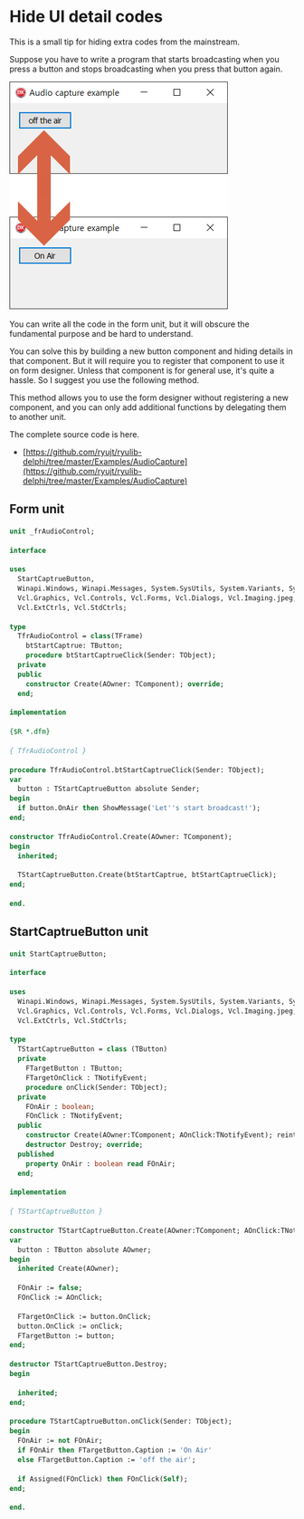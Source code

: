 # Hide UI detail codes

This is a small tip for hiding extra codes from the mainstream.

Suppose you have to write a program that starts broadcasting when you press a button
and stops broadcasting when you press that button again.

![](./pic-1.png)

You can write all the code in the form unit,
but it will obscure the fundamental purpose and be hard to understand.

You can solve this by building a new button component and hiding details in that component.
But it will require you to register that component to use it on form designer.
Unless that component is for general use, it's quite a hassle.
So I suggest you use the following method.

This method allows you to use the form designer without registering a new component,
and you can only add additional functions by delegating them to another unit.

The complete source code is here.
* [https://github.com/ryujt/ryulib-delphi/tree/master/Examples/AudioCapture](https://github.com/ryujt/ryulib-delphi/tree/master/Examples/AudioCapture)

## Form unit

``` pas
unit _frAudioControl;

interface

uses
  StartCaptrueButton,
  Winapi.Windows, Winapi.Messages, System.SysUtils, System.Variants, System.Classes,
  Vcl.Graphics, Vcl.Controls, Vcl.Forms, Vcl.Dialogs, Vcl.Imaging.jpeg,
  Vcl.ExtCtrls, Vcl.StdCtrls;

type
  TfrAudioControl = class(TFrame)
    btStartCaptrue: TButton;
    procedure btStartCaptrueClick(Sender: TObject);
  private
  public
    constructor Create(AOwner: TComponent); override;
  end;

implementation

{$R *.dfm}

{ TfrAudioControl }

procedure TfrAudioControl.btStartCaptrueClick(Sender: TObject);
var
  button : TStartCaptrueButton absolute Sender;
begin
  if button.OnAir then ShowMessage('Let''s start broadcast!');
end;

constructor TfrAudioControl.Create(AOwner: TComponent);
begin
  inherited;

  TStartCaptrueButton.Create(btStartCaptrue, btStartCaptrueClick);
end;

end.
```

## StartCaptrueButton unit

``` pas
unit StartCaptrueButton;

interface

uses
  Winapi.Windows, Winapi.Messages, System.SysUtils, System.Variants, System.Classes,
  Vcl.Graphics, Vcl.Controls, Vcl.Forms, Vcl.Dialogs, Vcl.Imaging.jpeg,
  Vcl.ExtCtrls, Vcl.StdCtrls;

type
  TStartCaptrueButton = class (TButton)
  private
    FTargetButton : TButton;
    FTargetOnClick : TNotifyEvent;
    procedure onClick(Sender: TObject);
  private
    FOnAir : boolean;
    FOnClick : TNotifyEvent;
  public
    constructor Create(AOwner:TComponent; AOnClick:TNotifyEvent); reintroduce;
    destructor Destroy; override;
  published
    property OnAir : boolean read FOnAir;
  end;

implementation

{ TStartCaptrueButton }

constructor TStartCaptrueButton.Create(AOwner:TComponent; AOnClick:TNotifyEvent);
var
  button : TButton absolute AOwner;
begin
  inherited Create(AOwner);

  FOnAir := false;
  FOnClick := AOnClick;

  FTargetOnClick := button.OnClick;
  button.OnClick := onClick;
  FTargetButton := button;
end;

destructor TStartCaptrueButton.Destroy;
begin

  inherited;
end;

procedure TStartCaptrueButton.onClick(Sender: TObject);
begin
  FOnAir := not FOnAir;
  if FOnAir then FTargetButton.Caption := 'On Air'
  else FTargetButton.Caption := 'off the air';

  if Assigned(FOnClick) then FOnClick(Self);
end;

end.
```